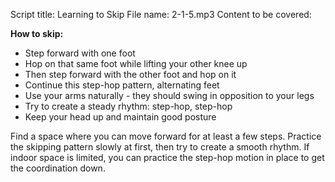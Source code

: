Script title: Learning to Skip
File name: 2-1-5.mp3
Content to be covered:

**How to skip:**

- Step forward with one foot
- Hop on that same foot while lifting your other knee up
- Then step forward with the other foot and hop on it
- Continue this step-hop pattern, alternating feet
- Use your arms naturally - they should swing in opposition to your legs
- Try to create a steady rhythm: step-hop, step-hop
- Keep your head up and maintain good posture

Find a space where you can move forward for at least a few steps. Practice the skipping pattern slowly at first, then try to create a smooth rhythm. If indoor space is limited, you can practice the step-hop motion in place to get the coordination down.
